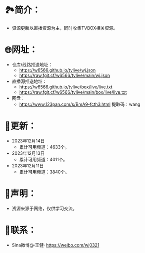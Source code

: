 # 🏞️简介：
- 资源更新以直播资源为主，同时收集TVBOX相关资源。



# 🌐网址：
- 仓库/线路推送地址：
  - https://w6566.github.io/tvlive/wj.json
  - https://raw.fgit.cf/w6566/tvlive/main/wj.json
- 直播源推送地址：
  - https://w6566.github.io/tvlive/box/live/live.txt
  - https://raw.fgit.cf/w6566/tvlive/main/box/live/live.txt
- 网盘：
  - https://www.123pan.com/s/BmA9-fcth3.html 提取码：wang

  

# 📔更新：
- 2023年12月14日
  - 累计可用频道：4633个。
- 2023年12月13日
  - 累计可用频道：4011个。
- 2023年12月11日
  - 累计可用频道：3840个。


     
# 📖声明：
- 资源来源于网络，仅供学习交流。



# 📱联系：
- Sina微博@·王健·
https://weibo.com/wj0321
